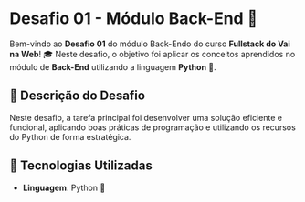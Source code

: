 # Desafio 01 - Módulo Back-End 🚀

Bem-vindo ao **Desafio 01** do módulo Back-Endo do curso **Fullstack do Vai na Web**! 🎓 Neste desafio, o objetivo foi aplicar os conceitos aprendidos no módulo de **Back-End** utilizando a linguagem **Python** 🐍.

## 🚨 Descrição do Desafio

Neste desafio, a tarefa principal foi desenvolver uma solução eficiente e funcional, aplicando boas práticas de programação e utilizando os recursos do Python de forma estratégica.

## 🔧 Tecnologias Utilizadas

- **Linguagem**: Python 🐍
